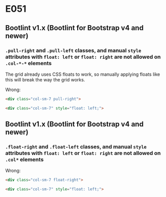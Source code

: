 # E051

## Bootlint v1.x (Bootlint for Bootstrap v4 and newer)

### `.pull-right` and `.pull-left` classes, and manual `style` attributes with `float: left` or `float: right` are not allowed on `.col-*-*` elements

The grid already uses CSS floats to work, so manually applying floats like this will break the way the grid works.

Wrong:

```html
<div class="col-sm-7 pull-right">
```

```html
<div class="col-sm-7" style="float: left;">
```

## Bootlint v1.x (Bootlint for Bootstrap v4 and newer)

### `.float-right` and `.float-left` classes, and manual `style` attributes with `float: left` or `float: right` are not allowed on `.col*` elements

Wrong:

```html
<div class="col-sm-7 float-right">
```

```html
<div class="col-sm-7" style="float: left;">
```
